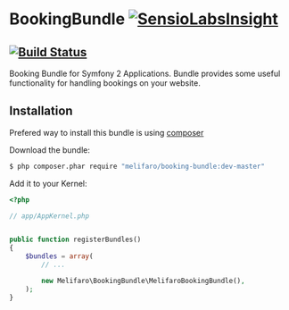 BookingBundle [![SensioLabsInsight](https://insight.sensiolabs.com/projects/077bcf9f-3153-423b-bd97-dd580ab81d4c/big.png)](https://insight.sensiolabs.com/projects/077bcf9f-3153-423b-bd97-dd580ab81d4c)
=============
[![Build Status](https://travis-ci.org/me1ifaro/MelifaroBookingBundle.svg?branch=master)](https://travis-ci.org/me1ifaro/MelifaroBookingBundle)
-------------
Booking Bundle for Symfony 2 Applications. Bundle provides some useful functionality for handling bookings
on your website.


Installation
-------------

Prefered way to install this bundle is using [composer](http://getcomposer.org)

Download the bundle:
```bash
$ php composer.phar require "melifaro/booking-bundle:dev-master"
```
Add it to your Kernel:

```php
<?php

// app/AppKernel.php


public function registerBundles()
{
    $bundles = array(
        // ...

        new Melifaro\BookingBundle\MelifaroBookingBundle(),
    );
}
```
